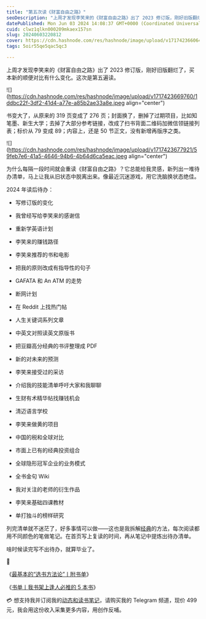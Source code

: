 ```yaml
---
title: "第五次读《财富自由之路》"
seoDescription: "上周才发现李笑来的《财富自由之路》出了 2023 修订版，刚好旧版翻烂了，买本新的顺便对比有什么变化。​这次是第五遍读。"
datePublished: Mon Jun 03 2024 14:08:37 GMT+0000 (Coordinated Universal Time)
cuid: clwz1qlkn000209mkaex157sn
slug: 20240603220812
cover: https://cdn.hashnode.com/res/hashnode/image/upload/v1717423660645/88291103-2705-4354-a044-058819e1894f.png
tags: 5oir55qe5qac5qc3

---
```


上周才发现李笑来的《财富自由之路》出了 2023 修订版，刚好旧版翻烂了，买本新的顺便对比有什么变化。​这次是第五遍读。

![](https://cdn.hashnode.com/res/hashnode/image/upload/v1717423669760/1ddbc22f-3df2-41d4-a77e-a85b2ae33a8e.jpeg align="center")

书变大了，从原来的 319 页变成了 276 页；封面换了，删掉了过期项目，比如知笔墨、新生大学；去掉了大部分参考链接，改成了扫书背面二维码加微信领链接列表；标价从 79 变成 89；内容上，还是 50 节正文，没有新增再版序之类。

![](https://cdn.hashnode.com/res/hashnode/image/upload/v1717423677921/59feb7e6-41a5-4646-94b6-4b64d6ca5eac.jpeg align="center")

为什么每隔一段时间就会重读《财富自由之路》？它总能给我灵感，新列出一堆待办清单，马上让我从旧状态中脱离出来。像最近沉迷游戏，用它洗脑换状态绝佳。

2024 年读后待办：

* 写修订版的变化
    
* 我曾经写给李笑来的感谢信
    
* 重新学英语计划
    
* 李笑来的赚钱路径
    
* 李笑来推荐的书和电影
    
* 把我的原则改成有指导性的句子
    
* GAFATA 和 An ATM 的走势
    
* 断网计划
    
* 在 Reddit 上找热门帖
    
* 人生关键词系列文章
    
* 中英文对照读英文原版书
    
* 把豆瓣高分经典的书评整理成 PDF
    
* 新的对未来的预测
    
* 李笑来接受过的采访
    
* 介绍我的技能清单呼吁大家和我聊聊
    
* 生财有术精华帖找赚钱机会
    
* 清迈语言学校
    
* 李笑来做黄的项目
    
* 中国的税和全球对比
    
* 市面上已有的经典投资组合
    
* 全球隐形冠军企业的业务模式
    
* 全书金句 Wiki
    
* 我对关注的老师的衍生作品
    
* 李笑来基础四课教材
    
* 单打独斗的榜样研究
    

列完清单就不迷茫了，好多事情可以做——这也是我拆解[经典](https://mp.weixin.qq.com/s?__biz=MzI3MzU5MDA1OQ==&mid=2247485890&idx=1&sn=75b8c5b2126e72c44cc262b84f22dcab&chksm=eb21bb86dc563290614e24caac6d964e5ddcfbf65126de2de47add423170eaa9ed2d4ba7f11d&token=2921893&lang=zh_CN#rd)的方法，每次阅读都用不同颜色的笔做笔记。在首页写上复读的时间，再从笔记中提炼出待办清单。

啥时候读完写不出待办，就算毕业了。

🔗

《[最基本的“选书方法论”丨附书单](https://mp.weixin.qq.com/s?__biz=MzI3MzU5MDA1OQ==&mid=2247485651&idx=1&sn=479464e1f4b9281c5a46d1f420c418e7&chksm=eb21ba97dc563381e9289b989fca210cac4afc7cc0816d1568cda2410612762edb3dfe015609&token=2921893&lang=zh_CN#rd)》

《[书单丨我书架上逢人必推的 5 本书](https://mp.weixin.qq.com/s?__biz=MzI3MzU5MDA1OQ==&mid=2247485492&idx=1&sn=679580b5befd6e7e2094567ec64c0aea&chksm=eb21ba70dc563366a2e904dd0004e4bba6c03b99e72bb26f7449f4c9fddd87cbf5a6711fbcf9&token=2921893&lang=zh_CN#rd)》

💳 想支持我并订阅我的[动态和读书笔记](https://mp.weixin.qq.com/s/A_yK10ktL8Nl7RzsnGwzEg)，请购买我的 Telegram 频道，现价 499 元，我会用这份收入采集更多内容，用创作反哺。